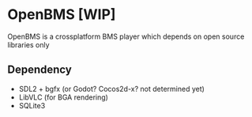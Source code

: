 # OpenBMS [WIP]

OpenBMS is a crossplatform BMS player which depends on open source libraries only

## Dependency

- SDL2 + bgfx (or Godot? Cocos2d-x? not determined yet)
- LibVLC (for BGA rendering)
- SQLite3